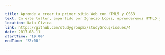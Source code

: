 ```yaml
---

title: Aprende a crear tu primer sitio Web con HTML5 y CSS3
text: En este taller, impartido por Ignacio López, aprenderemos HTML5 y CSS3 que son los lenguajes base para los sitios y las aplicaciones Web.
location: Data Cívica 
link: https://github.com/studygroupmx/studyGroup/issues/4 
date: 2017-08-11 
startTime: '19:00' 
endTime: '22:00' 

---
```

